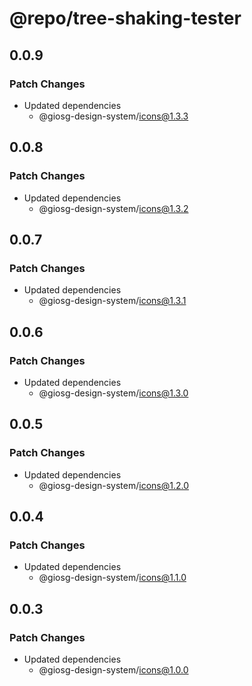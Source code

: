 # @repo/tree-shaking-tester

## 0.0.9

### Patch Changes

- Updated dependencies
  - @giosg-design-system/icons@1.3.3

## 0.0.8

### Patch Changes

- Updated dependencies
  - @giosg-design-system/icons@1.3.2

## 0.0.7

### Patch Changes

- Updated dependencies
  - @giosg-design-system/icons@1.3.1

## 0.0.6

### Patch Changes

- Updated dependencies
  - @giosg-design-system/icons@1.3.0

## 0.0.5

### Patch Changes

- Updated dependencies
  - @giosg-design-system/icons@1.2.0

## 0.0.4

### Patch Changes

- Updated dependencies
  - @giosg-design-system/icons@1.1.0

## 0.0.3

### Patch Changes

- Updated dependencies
  - @giosg-design-system/icons@1.0.0
